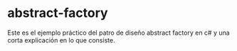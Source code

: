 # abstract-factory
Este es el ejemplo práctico del patro de diseño abstract factory en c# y una corta explicación en lo que consiste.
